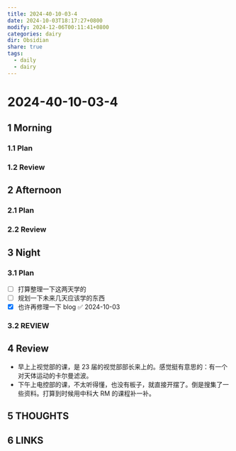 ```yaml
---
title: 2024-40-10-03-4
date: 2024-10-03T18:17:27+0800
modify: 2024-12-06T00:11:41+0800
categories: dairy
dir: Obsidian
share: true
tags:
  - daily
  - dairy
---
```


# 2024-40-10-03-4

## 1 Morning

### 1.1 Plan

### 1.2 Review

## 2 Afternoon

### 2.1 Plan

### 2.2 Review

## 3 Night

### 3.1 Plan

- [ ] 打算整理一下这两天学的
- [ ] 规划一下未来几天应该学的东西
- [x] 也许再修理一下 blog ✅ 2024-10-03

### 3.2 REVIEW

## 4 Review

- 早上上视觉部的课，是 23 届的视觉部部长来上的。感觉挺有意思的：有一个对天体运动的卡尔曼滤波。
- 下午上电控部的课，不太听得懂，也没有板子，就直接开摆了。倒是搜集了一些资料。打算到时候用中科大 RM 的课程补一补。

## 5 THOUGHTS

## 6 LINKS